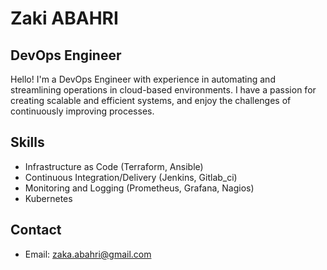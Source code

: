 <!--
**ZakaAb/zakaab** is a ✨ _special_ ✨ repository because its `README.md` (this file) appears on your GitHub profile.

Here are some ideas to get you started:

- 🔭 I’m currently working on ...
- 🌱 I’m currently learning ...
- 👯 I’m looking to collaborate on ...
- 🤔 I’m looking for help with ...
- 💬 Ask me about ...
- 📫 How to reach me: ...
- 😄 Pronouns: ...
- ⚡ Fun fact: ...
-->


# Zaki ABAHRI
## DevOps Engineer

Hello! I'm a DevOps Engineer with experience in automating and streamlining operations in cloud-based environments. I have a passion for creating scalable and efficient systems, and enjoy the challenges of continuously improving processes.

## Skills
- Infrastructure as Code (Terraform, Ansible)
- Continuous Integration/Delivery (Jenkins, Gitlab_ci)
- Monitoring and Logging (Prometheus, Grafana, Nagios)
- Kubernetes

## Contact
- Email: zaka.abahri@gmail.com
